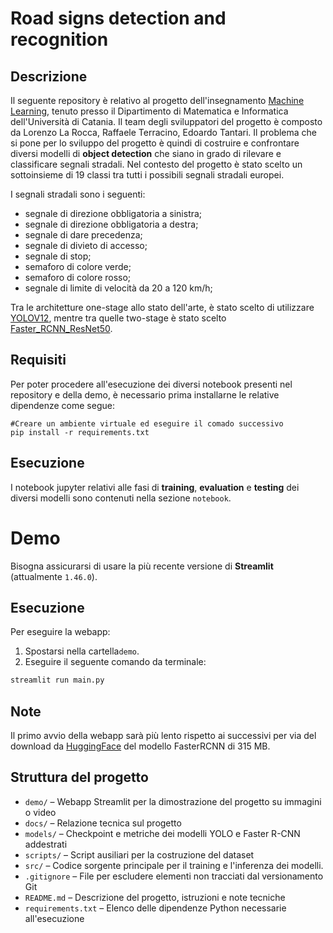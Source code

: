 # Road signs detection and recognition

## Descrizione
Il seguente repository è relativo al progetto dell'insegnamento [Machine Learning](https://www.dmi.unict.it/farinella/ML/), tenuto presso il Dipartimento di Matematica e Informatica dell'Università di Catania.  Il team degli sviluppatori del progetto è composto da Lorenzo La Rocca, Raffaele Terracino, Edoardo Tantari.
Il problema che si pone per lo sviluppo del progetto  è quindi di costruire e confrontare diversi modelli di **object detection** che siano in grado di rilevare e classificare segnali stradali. Nel contesto del progetto è stato scelto un sottoinsieme di 19 classi tra tutti i possibili segnali stradali europei.  

I segnali stradali sono i seguenti:  
* segnale di direzione obbligatoria a sinistra;
* segnale di direzione obbligatoria a destra;
* segnale di dare precedenza;
* segnale di divieto di accesso;
* segnale di stop;
* semaforo di colore verde;
* semaforo di colore rosso;
* segnale di limite di velocità da 20 a 120 km/h;  

Tra le architetture one-stage allo stato dell'arte, è stato scelto di utilizzare [YOLOV12](https://docs.ultralytics.com/models/yolo12/), mentre tra quelle two-stage è stato scelto [Faster_RCNN_ResNet50](https://docs.pytorch.org/vision/main/models/generated/torchvision.models.detection.fasterrcnn_resnet50_fpn.html).

## Requisiti
Per poter procedere all'esecuzione dei diversi notebook presenti nel repository e della demo, è necessario prima installarne le relative dipendenze come segue:  
```
#Creare un ambiente virtuale ed eseguire il comado successivo
pip install -r requirements.txt
```
## Esecuzione
I notebook jupyter relativi alle fasi di **training**, **evaluation** e **testing** dei diversi modelli sono contenuti nella sezione `notebook`.  


# Demo

Bisogna assicurarsi di usare la più recente versione di **Streamlit** (attualmente `1.46.0`).

## Esecuzione

Per eseguire la webapp:

1. Spostarsi nella cartella`demo`.
2. Eseguire il seguente comando da terminale:

```bash
streamlit run main.py
```

## Note

Il primo avvio della webapp sarà più lento rispetto ai successivi per via del download da [HuggingFace](https://huggingface.co/) del modello FasterRCNN di 315 MB.

## Struttura del progetto

- `demo/` – Webapp Streamlit per la dimostrazione del progetto su immagini o video
- `docs/` – Relazione tecnica sul progetto
- `models/` – Checkpoint e metriche dei modelli YOLO e Faster R-CNN addestrati
- `scripts/` – Script ausiliari per la costruzione del dataset
- `src/` – Codice sorgente principale per il training e l'inferenza dei modelli.
- `.gitignore` – File per escludere elementi non tracciati dal versionamento Git
- `README.md` – Descrizione del progetto, istruzioni e note tecniche
- `requirements.txt` – Elenco delle dipendenze Python necessarie all'esecuzione
